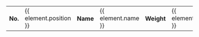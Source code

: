 <table cdk-table [dataSource]="dataSource">
  <!-- Position Column -->
  <ng-container cdkColumnDef="position">
    <th cdk-header-cell *cdkHeaderCellDef>
      No.
    </th>
    <td cdk-cell *cdkCellDef="let element" data-label="No.">
      {{ element.position }}
    </td>
  </ng-container>

  <!-- Name Column -->
  <ng-container cdkColumnDef="name">
    <th cdk-header-cell *cdkHeaderCellDef>Name</th>
    <td cdk-cell *cdkCellDef="let element" data-label="Name">
      {{ element.name }}
    </td>
  </ng-container>

  <!-- Weight Column -->
  <ng-container cdkColumnDef="weight">
    <th cdk-header-cell *cdkHeaderCellDef>Weight</th>
    <td cdk-cell *cdkCellDef="let element" data-label="Weight">
      {{ element.weight }}
    </td>
  </ng-container>

  <!-- Symbol Column -->
  <ng-container cdkColumnDef="symbol">
    <th cdk-header-cell *cdkHeaderCellDef>Symbol</th>
    <td cdk-cell *cdkCellDef="let element" data-label="Symbol">
      {{ element.symbol }}
    </td>
  </ng-container>

  <tr cdk-header-row *cdkHeaderRowDef="displayedColumns"></tr>
  <tr cdk-row *cdkRowDef="let row; columns: displayedColumns"></tr>
</table>
